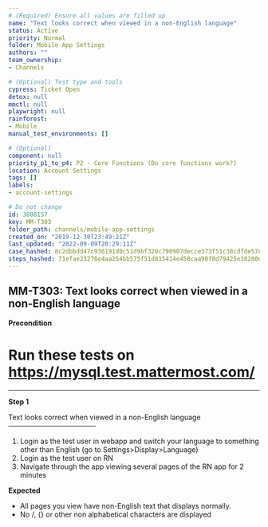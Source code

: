 ```yaml
---
# (Required) Ensure all values are filled up
name: "Text looks correct when viewed in a non-English language"
status: Active
priority: Normal
folder: Mobile App Settings
authors: ""
team_ownership: 
- Channels

# (Optional) Test type and tools
cypress: Ticket Open
detox: null
mmctl: null
playwright: null
rainforest: 
- Mobile
manual_test_environments: []

# (Optional)
component: null
priority_p1_to_p4: P2 - Core Functions (Do core functions work?)
location: Account Settings
tags: []
labels: 
- account-settings

# Do not change
id: 3808157
key: MM-T303
folder_path: channels/mobile-app-settings
created_on: "2019-12-30T23:49:21Z"
last_updated: "2022-09-09T20:29:11Z"
case_hashed: 8c2dbbdd47c936191d0c51d9bf320c790907decce373f51c38cdfde57e01725a14676204cdf0a2eb6f9ea10307978bf3
steps_hashed: 71efae23278e4aa254bb575f51d815414e458caa90f8d79425e38280de16c4334537897992f153fc25990592f771f194
---
```


## MM-T303: Text looks correct when viewed in a non-English language

**Precondition**

# Run these tests on <https://mysql.test.mattermost.com/>

---

**Step 1**

Text looks correct when viewed in a non-English language\
–––––––––––––––––––––––––

1. Login as the test user in webapp and switch your language to something other than English (go to Settings>Display>Language)
2. Login as the test user on RN
3. Navigate through the app viewing several pages of the RN app for 2 minutes

**Expected**

- All pages you view have non-English text that displays normally.
- No /, {} or other non alphabetical characters are displayed
